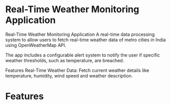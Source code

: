 # Real-Time Weather Monitoring Application
Real-Time Weather Monitoring Application
A real-time data processing system to allow users to fetch real-time weather data of metro cities in India using OpenWeatherMap API.

The app includes a configurable alert system to notify the user if specific weather thresholds, such as temperature, are breached.

Features
Real-Time Weather Data: Fetch current weather details like temperature, humidity, wind speed and weather description.

# Features